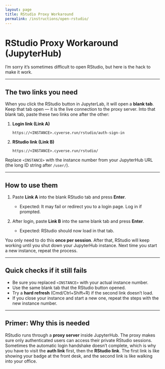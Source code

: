 ```yaml
---
layout: page
title: RStudio Proxy Workaround
permalink: /instructions/open-rstudio/
---
```


# RStudio Proxy Workaround (JupyterHub)

I’m sorry it’s sometimes difficult to open RStudio, but here is the hack to make it work.

---

## The two links you need

When you click the RStudio button in JupyterLab, it will open a **blank tab**. Keep that tab open — it is the live connection to the proxy server. Into that blank tab, paste these two links one after the other:

1. **Login link (Link A)**

   ```
   https://<INSTANCE>.cyverse.run/rstudio/auth-sign-in
   ```
2. **RStudio link (Link B)**

   ```
   https://<INSTANCE>.cyverse.run/rstudio/
   ```

Replace `<INSTANCE>` with the instance number from your JupyterHub URL (the long ID string after `/user/`).

---

## How to use them

1. Paste **Link A** into the blank RStudio tab and press **Enter**.

   * Expected: It may fail or redirect you to a login page. Log in if prompted.
2. After login, paste **Link B** into the same blank tab and press **Enter**.

   * Expected: RStudio should now load in that tab.

You only need to do this **once per session**. After that, RStudio will keep working until you shut down your JupyterHub instance. Next time you start a new instance, repeat the process.

---

## Quick checks if it still fails

* Be sure you replaced `<INSTANCE>` with your actual instance number.
* Use the same blank tab that the RStudio button opened.
* Try a **hard refresh** (Cmd/Ctrl+Shift+R) if the second link doesn’t load.
* If you close your instance and start a new one, repeat the steps with the new instance number.

---

## Primer: Why this is needed

RStudio runs through a **proxy server** inside JupyterHub. The proxy makes sure only authenticated users can access their private RStudio sessions. Sometimes the automatic login handshake doesn’t complete, which is why you have to visit the **auth link** first, then the **RStudio link**. The first link is like showing your badge at the front desk, and the second link is like walking into your office.

